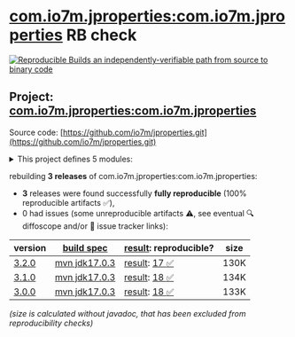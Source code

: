 [com.io7m.jproperties:com.io7m.jproperties](https://central.sonatype.com/artifact/com.io7m.jproperties/com.io7m.jproperties/versions) RB check
=======

[![Reproducible Builds](https://reproducible-builds.org/images/logos/rb.svg) an independently-verifiable path from source to binary code](https://reproducible-builds.org/)

## Project: [com.io7m.jproperties:com.io7m.jproperties](https://central.sonatype.com/artifact/com.io7m.jproperties/com.io7m.jproperties/versions)

Source code: [https://github.com/io7m/jproperties.git](https://github.com/io7m/jproperties.git)

<details><summary>This project defines 5 modules:</summary>

* [com.io7m.jproperties:com.io7m.jproperties](https://central.sonatype.com/artifact/com.io7m.jproperties/com.io7m.jproperties/3.2.0)
* [com.io7m.jproperties:com.io7m.jproperties.core](https://central.sonatype.com/artifact/com.io7m.jproperties/com.io7m.jproperties.core/3.2.0)
* [com.io7m.jproperties:com.io7m.jproperties.documentation](https://central.sonatype.com/artifact/com.io7m.jproperties/com.io7m.jproperties.documentation/3.2.0)
* [com.io7m.jproperties:com.io7m.jproperties.monad](https://central.sonatype.com/artifact/com.io7m.jproperties/com.io7m.jproperties.monad/3.2.0)
* [com.io7m.jproperties:com.io7m.jproperties.tests](https://central.sonatype.com/artifact/com.io7m.jproperties/com.io7m.jproperties.tests/3.2.0)
</details>

rebuilding **3 releases** of com.io7m.jproperties:com.io7m.jproperties:
- **3** releases were found successfully **fully reproducible** (100% reproducible artifacts :white_check_mark:),
- 0 had issues (some unreproducible artifacts :warning:, see eventual :mag: diffoscope and/or :memo: issue tracker links):

| version | [build spec](/BUILDSPEC.md) | [result](https://reproducible-builds.org/docs/jvm/): reproducible? | size |
| -- | --------- | ------ | -- |
| [3.2.0](https://central.sonatype.com/artifact/com.io7m.jproperties/com.io7m.jproperties/3.2.0/pom) | [mvn jdk17.0.3](com.io7m.jproperties-3.2.0.buildspec) | [result](com.io7m.jproperties-3.2.0.buildinfo): [17 :white_check_mark: ](com.io7m.jproperties-3.2.0.buildcompare) | 130K |
| [3.1.0](https://central.sonatype.com/artifact/com.io7m.jproperties/com.io7m.jproperties/3.1.0/pom) | [mvn jdk17.0.3](com.io7m.jproperties-3.1.0.buildspec) | [result](com.io7m.jproperties-3.1.0.buildinfo): [18 :white_check_mark: ](com.io7m.jproperties-3.1.0.buildcompare) | 134K |
| [3.0.0](https://central.sonatype.com/artifact/com.io7m.jproperties/com.io7m.jproperties/3.0.0/pom) | [mvn jdk17.0.3](com.io7m.jproperties-3.0.0.buildspec) | [result](com.io7m.jproperties-3.0.0.buildinfo): [18 :white_check_mark: ](com.io7m.jproperties-3.0.0.buildcompare) | 133K |

<i>(size is calculated without javadoc, that has been excluded from reproducibility checks)</i>
